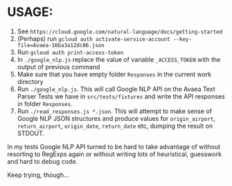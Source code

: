 # USAGE: #

1. See `https://cloud.google.com/natural-language/docs/getting-started`
2. (Perhaps) run `gcloud auth activate-service-account --key-file=Avaea-16ba3a12dc86.json`
3. Run `gcloud auth print-access-token`
4. In `./google_nlp.js` replace the value of variable `_ACCESS_TOKEN` with the output of previous command
5. Make sure that you have empty folder `Responses` in the current work directory
6. Run `./google_nlp.js`. This will call Google NLP API on the Avaea Text Parser Tests we have in `src/tests/fixtures` and write the API responses in folder `Responses`.
7. Run `./read_responses.js *.json`. This will attempt to make sense of Google NLP JSON structures and produce values for `origin_airport`, `return_airport`, `origin_date`, `return_date` etc, dumping the result on STDOUT.
 
In my tests Google NLP API turned to be hard to take advantage of without resorting to RegExps again or without writing lots of heuristical, guesswork and hard to debug code.

Keep trying, though...

